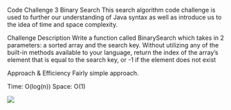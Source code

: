 Code Challenge 3
Binary Search
This search algorithm code challenge is used to further our understanding of Java syntax as well as introduce us to the idea of time and space complexity.

Challenge Description
Write a function called BinarySearch which takes in 2 parameters: a sorted array and the search key. Without utilizing any of the built-in methods available to your language, return the index of the array’s element that is equal to the search key, or -1 if the element does not exist

Approach & Efficiency
Fairly simple approach.

Time: O(log(n))
Space: O(1)  

![](src/main/java/challenges/assets/Screenshot20%2020-11-2320%165151.png)
